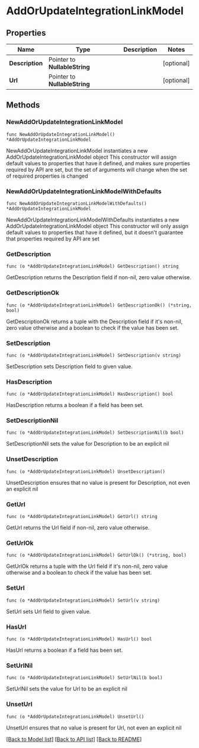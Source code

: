 # AddOrUpdateIntegrationLinkModel

## Properties

Name | Type | Description | Notes
------------ | ------------- | ------------- | -------------
**Description** | Pointer to **NullableString** |  | [optional] 
**Url** | Pointer to **NullableString** |  | [optional] 

## Methods

### NewAddOrUpdateIntegrationLinkModel

`func NewAddOrUpdateIntegrationLinkModel() *AddOrUpdateIntegrationLinkModel`

NewAddOrUpdateIntegrationLinkModel instantiates a new AddOrUpdateIntegrationLinkModel object
This constructor will assign default values to properties that have it defined,
and makes sure properties required by API are set, but the set of arguments
will change when the set of required properties is changed

### NewAddOrUpdateIntegrationLinkModelWithDefaults

`func NewAddOrUpdateIntegrationLinkModelWithDefaults() *AddOrUpdateIntegrationLinkModel`

NewAddOrUpdateIntegrationLinkModelWithDefaults instantiates a new AddOrUpdateIntegrationLinkModel object
This constructor will only assign default values to properties that have it defined,
but it doesn't guarantee that properties required by API are set

### GetDescription

`func (o *AddOrUpdateIntegrationLinkModel) GetDescription() string`

GetDescription returns the Description field if non-nil, zero value otherwise.

### GetDescriptionOk

`func (o *AddOrUpdateIntegrationLinkModel) GetDescriptionOk() (*string, bool)`

GetDescriptionOk returns a tuple with the Description field if it's non-nil, zero value otherwise
and a boolean to check if the value has been set.

### SetDescription

`func (o *AddOrUpdateIntegrationLinkModel) SetDescription(v string)`

SetDescription sets Description field to given value.

### HasDescription

`func (o *AddOrUpdateIntegrationLinkModel) HasDescription() bool`

HasDescription returns a boolean if a field has been set.

### SetDescriptionNil

`func (o *AddOrUpdateIntegrationLinkModel) SetDescriptionNil(b bool)`

 SetDescriptionNil sets the value for Description to be an explicit nil

### UnsetDescription
`func (o *AddOrUpdateIntegrationLinkModel) UnsetDescription()`

UnsetDescription ensures that no value is present for Description, not even an explicit nil
### GetUrl

`func (o *AddOrUpdateIntegrationLinkModel) GetUrl() string`

GetUrl returns the Url field if non-nil, zero value otherwise.

### GetUrlOk

`func (o *AddOrUpdateIntegrationLinkModel) GetUrlOk() (*string, bool)`

GetUrlOk returns a tuple with the Url field if it's non-nil, zero value otherwise
and a boolean to check if the value has been set.

### SetUrl

`func (o *AddOrUpdateIntegrationLinkModel) SetUrl(v string)`

SetUrl sets Url field to given value.

### HasUrl

`func (o *AddOrUpdateIntegrationLinkModel) HasUrl() bool`

HasUrl returns a boolean if a field has been set.

### SetUrlNil

`func (o *AddOrUpdateIntegrationLinkModel) SetUrlNil(b bool)`

 SetUrlNil sets the value for Url to be an explicit nil

### UnsetUrl
`func (o *AddOrUpdateIntegrationLinkModel) UnsetUrl()`

UnsetUrl ensures that no value is present for Url, not even an explicit nil

[[Back to Model list]](../README.md#documentation-for-models) [[Back to API list]](../README.md#documentation-for-api-endpoints) [[Back to README]](../README.md)


